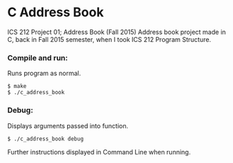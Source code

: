 # C Address Book
ICS 212 Project 01; Address Book (Fall 2015)
Address book project made in C, back in Fall 2015 semester, when I took ICS 212 Program Structure.


### Compile and run:
Runs program as normal.
```
$ make
$ ./c_address_book
```


### Debug:
Displays arguments passed into function.
```
$ ./c_address_book debug
```

Further instructions displayed in Command Line when running.

